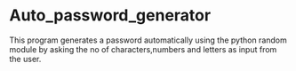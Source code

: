 # Auto_password_generator
This program generates a password automatically using the python random module by asking the no of characters,numbers and letters as input from the user.
